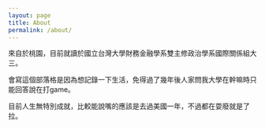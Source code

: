 ```yaml
---
layout: page
title: About
permalink: /about/
---
```


來自於桃園，目前就讀於國立台灣大學財務金融學系雙主修政治學系國際關係組大三。

會寫這個部落格是因為想記錄一下生活，免得過了幾年後人家問我大學在幹嘛時只能回答說在打game。

目前人生無特別成就，比較能說嘴的應該是去過美國一年，不過都在耍廢就是了拉。
